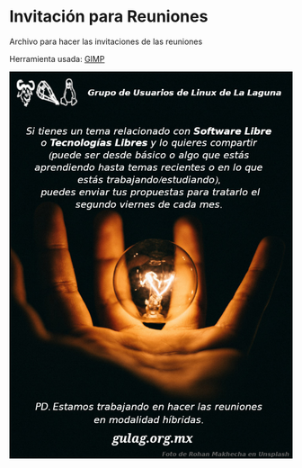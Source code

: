 # Invitación para Reuniones
Archivo para hacer las invitaciones de las reuniones

Herramienta usada: [GIMP](https://www.gimp.org)

![Invitación a participar 2023](2023/Invita.jpg)
